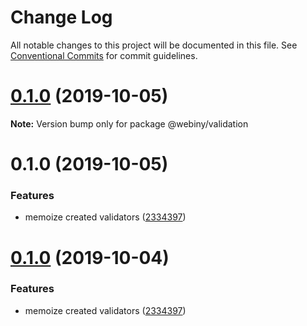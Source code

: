 # Change Log

All notable changes to this project will be documented in this file.
See [Conventional Commits](https://conventionalcommits.org) for commit guidelines.

<a name="0.1.0"></a>
# [0.1.0](https://github.com/webiny/webiny-js/compare/@webiny/validation@0.1.0...@webiny/validation@0.1.0) (2019-10-05)

**Note:** Version bump only for package @webiny/validation





<a name="0.1.0"></a>
# 0.1.0 (2019-10-05)


### Features

* memoize created validators ([2334397](https://github.com/webiny/webiny-js/commit/2334397))





<a name="0.1.0"></a>
# [0.1.0](https://github.com/webiny/webiny-js/compare/@webiny/validation@1.0.0-next.1...@webiny/validation@0.1.0) (2019-10-04)


### Features

* memoize created validators ([2334397](https://github.com/webiny/webiny-js/commit/2334397))
